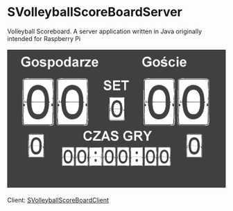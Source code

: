# SVolleyballScoreBoardServer
Volleyball Scoreboard. A server application written in Java originally intended for Raspberry Pi
<br><br>
<img src="sboardserver.png">
<br><br>
Client: <a href="https://github.com/xselthor/SVolleyballSportsBoardClient">SVolleyballScoreBoardClient</a>
